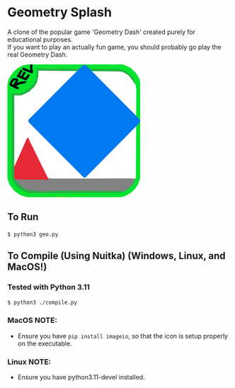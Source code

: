 # Geometry Splash
A clone of the popular game 'Geometry Dash' created purely for educational purposes. <br>
If you want to play an actually fun game, you should probably go play the real Geometry Dash.

![Geometry Splash logo](icons/Geometry_Splash_Logo.png)

## To Run
```console
$ python3 geo.py
```
## To Compile (Using Nuitka) (Windows, Linux, and MacOS!)
### Tested with Python 3.11
```console
$ python3 ./compile.py
```
### MacOS NOTE:
- Ensure you have `pip install imageio`, so that the icon is setup properly on the executable.

### Linux NOTE:
- Ensure you have python3.11-devel installed.
